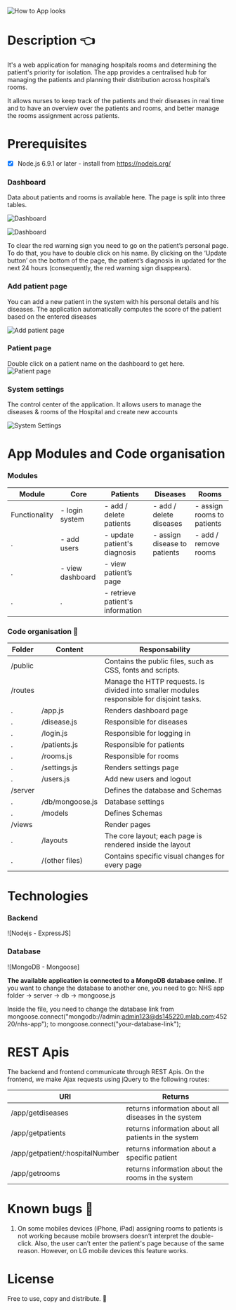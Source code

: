 ![How to App looks](https://github.com/margiki/NHS-nodejs-webapp/blob/master/github_readme_photos/main_picture.jpg)

# Description :point_left:

It's a web application for managing hospitals rooms and determining the patient's priority for isolation. The app provides a centralised hub for managing the patients and planning their distribution across hospital’s rooms.

It allows nurses to keep track of the patients and their diseases in real time and to have an overview over the patients and rooms, and better manage the rooms assignment across patients.

# Prerequisites

- [x] Node.js 6.9.1 or later - install from https://nodejs.org/

### Dashboard

Data about patients and rooms is available here. The page is split into three tables.

![Dashboard](https://github.com/margiki/NHS-nodejs-webapp/blob/master/github_readme_photos/dashboard.jpg)

![Dashboard](https://github.com/margiki/NHS-nodejs-webapp/blob/master/github_readme_photos/dasboard_2.jpg)

To clear the red warning sign you need to go on the patient’s personal page. To do that, you have to double click on his name. By clicking on the ‘Update button’ on the bottom of the page, the patient’s diagnosis in updated for the next 24 hours (consequently, the red warning sign disappears).

### Add patient page

You can add a new patient in the system with his personal details and his diseases. The application automatically computes the score of the patient based on the entered diseases

![Add patient page](https://github.com/margiki/NHS-nodejs-webapp/blob/master/github_readme_photos/add_new_patient.jpg)

### Patient page

Double click on a patient name on the dashboard to get here.
![Patient page](https://github.com/margiki/NHS-nodejs-webapp/blob/master/github_readme_photos/patient_page.jpg)

### System settings

The control center of the application. It allows users to manage the diseases & rooms of the Hospital and create new accounts

![System Settings](https://github.com/margiki/NHS-nodejs-webapp/blob/master/github_readme_photos/system_settings.jpg)

# App Modules and Code organisation

### Modules

| Module        | Core             | Patients                         | Diseases                     | Rooms                      |
| ------------- | ---------------- | -------------------------------- | ---------------------------- | -------------------------- |
| Functionality | - login system   | - add / delete patients          | - add / delete diseases      | - assign rooms to patients |
| .             | - add users      | - update patient's diagnosis     | - assign disease to patients | - add / remove rooms       |
| .             | - view dashboard | - view patient’s page            |
| .             | .                | - retrieve patient's information |

### Code organisation :open_file_folder:

| Folder  | Content         | Responsability                                                                            |
| ------- | --------------- | ----------------------------------------------------------------------------------------- |
| /public |                 | Contains the public files, such as CSS, fonts and scripts.                                |
| /routes |                 | Manage the HTTP requests. Is divided into smaller modules responsible for disjoint tasks. |
| .       | /app.js         | Renders dashboard page                                                                    |
| .       | /disease.js     | Responsible for diseases                                                                  |
| .       | /login.js       | Responsible for logging in                                                                |
| .       | /patients.js    | Responsible for patients                                                                  |
| .       | /rooms.js       | Responsible for rooms                                                                     |
| .       | /settings.js    | Renders settings page                                                                     |
| .       | /users.js       | Add new users and logout                                                                  |
| /server |                 | Defines the database and Schemas                                                          |
| .       | /db/mongoose.js | Database settings                                                                         |
| .       | /models         | Defines Schemas                                                                           |
| /views  |                 | Render pages                                                                              |
| .       | /layouts        | The core layout; each page is rendered inside the layout                                  |
| .       | /(other files)  | Contains specific visual changes for every page                                           |

# Technologies

### Backend

![Nodejs - ExpressJS]

### Database

![MongoDB - Mongoose]

**The available application is connected to a MongoDB database online.** If you want to change the database to another one, you need to go: NHS app folder -> server -> db -> mongoose.js

Inside the file, you need to change the database link from
mongoose.connect("mongodb://admin:admin123@ds145220.mlab.com:45220/nhs-app"); to mongoose.connect("your-database-link");

# REST Apis

The backend and frontend communicate through REST Apis. On the frontend, we make Ajax requests using jQuery to the following routes:

| URI                             | Returns                                              |
| ------------------------------- | ---------------------------------------------------- |
| /app/getdiseases                | returns information about all diseases in the system |
| /app/getpatients                | returns information about all patients in the system |
| /app/getpatient/:hospitalNumber | returns information about a specific patient         |
| /app/getrooms                   | returns information about the rooms in the system    |

# Known bugs :bug:

1. On some mobiles devices (iPhone, iPad) assigning rooms to patients is not working because mobile browsers doesn’t interpret the double-click. Also, the user can’t enter the patient's page because of the same reason. However, on LG mobile devices this feature works.

# License

Free to use, copy and distribute. :money_with_wings:
